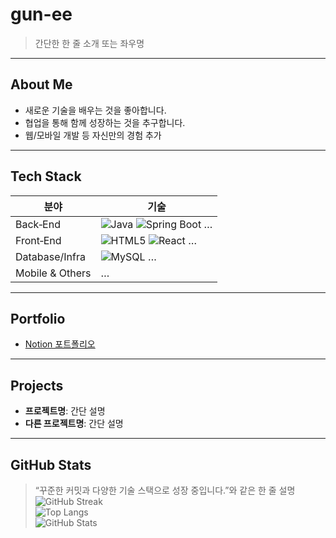 # gun-ee

> 간단한 한 줄 소개 또는 좌우명

---

## About Me
- 새로운 기술을 배우는 것을 좋아합니다.
- 협업을 통해 함께 성장하는 것을 추구합니다.
- 웹/모바일 개발 등 자신만의 경험 추가

---

## Tech Stack
분야 | 기술  
---|---  
Back‑End | ![Java](링크) ![Spring Boot](링크) …  
Front‑End | ![HTML5](링크) ![React](링크) …  
Database/Infra | ![MySQL](링크) …  
Mobile & Others | …

---

## Portfolio
- [Notion 포트폴리오](https://사용자_포트폴리오링크)

---

## Projects
- **프로젝트명**: 간단 설명
- **다른 프로젝트명**: 간단 설명

---

## GitHub Stats
> “꾸준한 커밋과 다양한 기술 스택으로 성장 중입니다.”와 같은 한 줄 설명  
![GitHub Streak](https://github-readme-streak-stats.herokuapp.com?user=gun-ee)  
![Top Langs](https://github-readme-stats.vercel.app/api/top-langs/?username=gun-ee)  
![GitHub Stats](https://github-readme-stats.vercel.app/api?username=gun-ee&show_icons=true)


